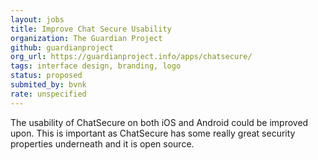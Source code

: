 ```yaml
---
layout: jobs
title: Improve Chat Secure Usability
organization: The Guardian Project
github: guardianproject
org_url: https://guardianproject.info/apps/chatsecure/
tags: interface design, branding, logo
status: proposed
submited_by: bvnk
rate: unspecified
---
```


The usability of ChatSecure on both iOS and Android could be improved upon. This is important as ChatSecure has some really great security properties underneath and it is open source.
